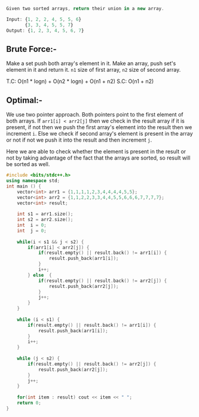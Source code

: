```js
Given two sorted arrays, return their union in a new array.

Input: {1, 2, 2, 4, 5, 5, 6}
       {3, 3, 4, 5, 5, 7}
Output: {1, 2, 3, 4, 5, 6, 7}
```

## Brute Force:-

Make a set push both array's element in it. Make an array, push set's element in it and return it. `n1` size of first array, `n2` size of second array.

T.C: O(n1 * logn) + O(n2 * logn) + O(n1 + n2)
S.C: O(n1 + n2)

## Optimal:-
We use two pointer approach. Both pointers point to the first element of both arrays. If `arr1[i] < arr2[j]` then we check in the result array if it is present, if not then we push the first array's element into the result then we increment `i`. Else we check if second array's element is present in the array or not if not we push it into the result and then increment `j`. 

Here we are able to check whether the element is present in the result or not by taking advantage of the fact that the arrays are sorted, so result will be sorted as well.

```cpp
#include <bits/stdc++.h>
using namespace std;
int main () {
    vector<int> arr1 = {1,1,1,1,2,3,4,4,4,4,5,5};
    vector<int> arr2 = {1,1,2,2,3,3,4,4,5,5,6,6,6,7,7,7,7};
    vector<int> result;
    
    int s1 = arr1.size();
    int s2 = arr2.size();
    int  i = 0;
    int  j = 0;
    
    while(i < s1 && j < s2) {
        if(arr1[i] < arr2[j]) {
            if(result.empty() || result.back() != arr1[i]) {
                result.push_back(arr1[i]);
            }
            i++;
        } else  {
            if(result.empty() || result.back() != arr2[j]) {
                result.push_back(arr2[j]);
            }
            j++;
        }
    }
    
    while (i < s1) {
        if(result.empty() || result.back() != arr1[i]) {
            result.push_back(arr1[i]);
        }
        i++;
    }
    
    while (j < s2) {
        if(result.empty() || result.back() != arr2[j]) {
            result.push_back(arr2[j]);
        }
        j++;
    }
    
    for(int item : result) cout << item << " ";
    return 0;
}
```